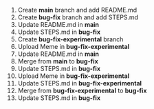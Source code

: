 1. Create **main** branch and add README.md
2. Create **bug-fix** branch and add STEPS.md
3. Update README.md in **main**
4. Update STEPS.md in **bug-fix**
5. Create **bug-fix-experimental** branch
6. Upload Meme in **bug-fix-experimental**
7. Update README.md in **main**
8. Merge from **main** to **bug-fix**
9. Update STEPS.md in **bug-fix**
10. Upload Meme in **bug-fix-experimental**
11. Update STEPS.md in **bug-fix-experimental**
12. Merge from **bug-fix-experimental** to **bug-fix**
13. Update STEPS.md in **bug-fix**
